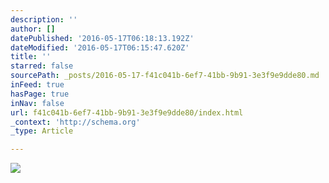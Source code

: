```yaml
---
description: ''
author: []
datePublished: '2016-05-17T06:18:13.192Z'
dateModified: '2016-05-17T06:15:47.620Z'
title: ''
starred: false
sourcePath: _posts/2016-05-17-f41c041b-6ef7-41bb-9b91-3e3f9e9dde80.md
inFeed: true
hasPage: true
inNav: false
url: f41c041b-6ef7-41bb-9b91-3e3f9e9dde80/index.html
_context: 'http://schema.org'
_type: Article

---
```

![](https://the-grid-user-content.s3-us-west-2.amazonaws.com/6af2dd8d-cc20-4aef-a1d6-1bfac6bb8a13.jpg)